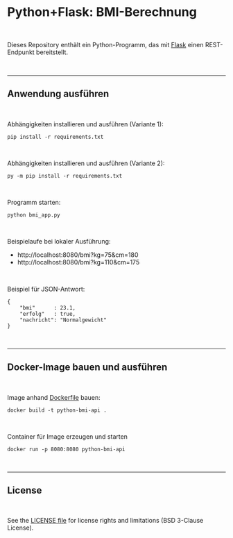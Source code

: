 # Python+Flask: BMI-Berechnung #

<br>

Dieses Repository enthält ein Python-Programm, das mit [Flask](https://flask.palletsprojects.com/en/stable/) einen REST-Endpunkt bereitstellt.

<br>

----

## Anwendung ausführen ##

<br>

Abhängigkeiten installieren und ausführen (Variante 1):
```
pip install -r requirements.txt
```

<br>

Abhängigkeiten installieren und ausführen (Variante 2):
```
py -m pip install -r requirements.txt
```

<br>

Programm starten:
```
python bmi_app.py
```

<br>

Beispielaufe bei lokaler Ausführung:
* http://localhost:8080/bmi?kg=75&cm=180
* http://localhost:8080/bmi?kg=110&cm=175

<br>

Beispiel für JSON-Antwort:
```
{
    "bmi"      : 23.1,
    "erfolg"   : true,
    "nachricht": "Normalgewicht"
}
```

<br>

----

## Docker-Image bauen und ausführen ##

<br>

Image anhand [Dockerfile](Dockerfile) bauen:
```
docker build -t python-bmi-api .
```

<br>


Container für Image erzeugen und starten
```
docker run -p 8080:8080 python-bmi-api
```

<br>

----

## License ##

<br>

See the [LICENSE file](LICENSE.md) for license rights and limitations (BSD 3-Clause License).

<br>
